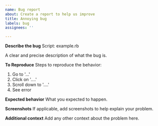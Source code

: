 ```yaml
---
name: Bug report
about: Create a report to help us improve
title: Annoying bug
labels: bug
assignees: ''

---
```


**Describe the bug**
Script: example.rb

A clear and precise description of what the bug is.

**To Reproduce**
Steps to reproduce the behavior:
1. Go to '...'
2. Click on '....'
3. Scroll down to '....'
4. See error

**Expected behavior**
What you expected to happen.

**Screenshots**
If applicable, add screenshots to help explain your problem.

**Additional context**
Add any other context about the problem here.
